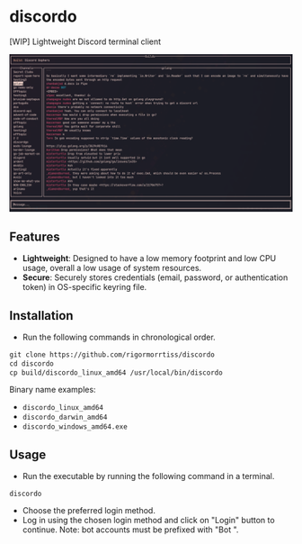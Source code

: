 # discordo

[WIP] Lightweight Discord terminal client

![preview](assets/preview.png)

## Features

- **Lightweight**: Designed to have a low memory footprint and low CPU usage, overall a low usage of system resources.
- **Secure**: Securely stores credentials (email, password, or authentication token) in OS-specific keyring file.

## Installation

- Run the following commands in chronological order.

```
git clone https://github.com/rigormorrtiss/discordo
cd discordo
cp build/discordo_linux_amd64 /usr/local/bin/discordo
```

Binary name examples:

- `discordo_linux_amd64`
- `discordo_darwin_amd64`
- `discordo_windows_amd64.exe`

## Usage

- Run the executable by running the following command in a terminal.

```
discordo
```

- Choose the preferred login method.
- Log in using the chosen login method and click on "Login" button to continue.
Note: bot accounts must be prefixed with "Bot ".
